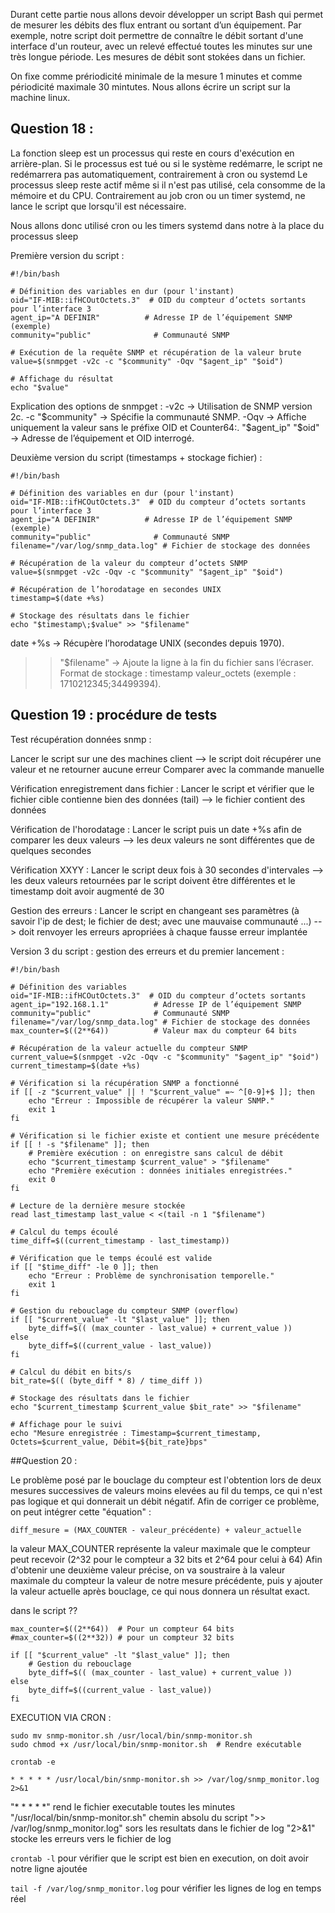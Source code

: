 Durant cette partie nous allons devoir développer un script Bash qui permet de mesurer les débits des flux entrant ou sortant d’un équipement. 
Par exemple, notre script doit permettre de connaître le débit sortant d'une interface d'un routeur, avec un relevé effectué toutes les minutes sur une très longue période.
Les mesures de débit sont stokées dans un fichier.

On fixe comme prériodicité minimale de la mesure 1 minutes et comme périodicité maximale 30 mintutes.
Nous allons écrire un script sur la machine linux.

## Question 18 : 
La fonction sleep est un processus qui reste en cours d'exécution en arrière-plan. Si le processus est tué ou si le système redémarre, le script ne redémarrera pas automatiquement, contrairement à cron ou systemd
Le processus sleep reste actif même si il n'est pas utilisé, cela consomme de la mémoire et du CPU. Contrairement au job cron ou un timer systemd, ne lance le script que lorsqu'il est nécessaire.

Nous allons donc utilisé cron ou les timers systemd dans notre à la place du processus sleep

Première version du script : 
```
#!/bin/bash

# Définition des variables en dur (pour l'instant)
oid="IF-MIB::ifHCOutOctets.3"  # OID du compteur d’octets sortants pour l’interface 3
agent_ip="A DEFINIR"          # Adresse IP de l’équipement SNMP (exemple)
community="public"              # Communauté SNMP

# Exécution de la requête SNMP et récupération de la valeur brute
value=$(snmpget -v2c -c "$community" -Oqv "$agent_ip" "$oid")

# Affichage du résultat
echo "$value"
```
Explication des options de snmpget :
-v2c → Utilisation de SNMP version 2c.
-c "$community" → Spécifie la communauté SNMP.
-Oqv → Affiche uniquement la valeur sans le préfixe OID et Counter64:.
"$agent_ip" "$oid" → Adresse de l’équipement et OID interrogé.

Deuxième version du script (timestamps + stockage fichier) :

```
#!/bin/bash

# Définition des variables en dur (pour l'instant)
oid="IF-MIB::ifHCOutOctets.3"  # OID du compteur d’octets sortants pour l’interface 3
agent_ip="A DEFINIR"          # Adresse IP de l’équipement SNMP (exemple)
community="public"              # Communauté SNMP
filename="/var/log/snmp_data.log" # Fichier de stockage des données

# Récupération de la valeur du compteur d’octets SNMP
value=$(snmpget -v2c -Oqv -c "$community" "$agent_ip" "$oid")

# Récupération de l’horodatage en secondes UNIX
timestamp=$(date +%s)

# Stockage des résultats dans le fichier
echo "$timestamp\;$value" >> "$filename"
```

date +%s → Récupère l’horodatage UNIX (secondes depuis 1970).
>> "$filename" → Ajoute la ligne à la fin du fichier sans l’écraser.
Format de stockage : timestamp valeur_octets (exemple : 1710212345;34499394).

## Question 19 : procédure de tests

Test récupération données snmp : 

Lancer le script sur une des machines client --> le script doit récupérer une valeur et ne retourner aucune erreur
Comparer avec la commande manuelle

Vérification enregistrement dans fichier : 
Lancer le script et vérifier que le fichier cible contienne bien des données (tail) --> le fichier contient des données

Vérification de l'horodatage :
Lancer le script puis un date +%s afin de comparer les deux valeurs --> les deux valeurs ne sont différentes que de quelques secondes

Vérification XXYY :
Lancer le script deux fois à 30 secondes d'intervales --> les deux valeurs retournées par le script doivent être différentes et le timestamp doit avoir augmenté de 30

Gestion des erreurs : 
Lancer le script en changeant ses paramètres (à savoir l'ip de dest; le fichier de dest; avec une mauvaise communauté ...) --> doit renvoyer les erreurs apropriées à chaque fausse erreur implantée

Version 3 du script : gestion des erreurs et du premier lancement : 

```
#!/bin/bash

# Définition des variables
oid="IF-MIB::ifHCOutOctets.3"  # OID du compteur d’octets sortants
agent_ip="192.168.1.1"          # Adresse IP de l’équipement SNMP
community="public"              # Communauté SNMP
filename="/var/log/snmp_data.log" # Fichier de stockage des données
max_counter=$((2**64))          # Valeur max du compteur 64 bits

# Récupération de la valeur actuelle du compteur SNMP
current_value=$(snmpget -v2c -Oqv -c "$community" "$agent_ip" "$oid")
current_timestamp=$(date +%s)

# Vérification si la récupération SNMP a fonctionné
if [[ -z "$current_value" || ! "$current_value" =~ ^[0-9]+$ ]]; then
    echo "Erreur : Impossible de récupérer la valeur SNMP."
    exit 1
fi

# Vérification si le fichier existe et contient une mesure précédente
if [[ ! -s "$filename" ]]; then
    # Première exécution : on enregistre sans calcul de débit
    echo "$current_timestamp $current_value" > "$filename"
    echo "Première exécution : données initiales enregistrées."
    exit 0
fi

# Lecture de la dernière mesure stockée
read last_timestamp last_value < <(tail -n 1 "$filename")

# Calcul du temps écoulé
time_diff=$((current_timestamp - last_timestamp))

# Vérification que le temps écoulé est valide
if [[ "$time_diff" -le 0 ]]; then
    echo "Erreur : Problème de synchronisation temporelle."
    exit 1
fi

# Gestion du rebouclage du compteur SNMP (overflow)
if [[ "$current_value" -lt "$last_value" ]]; then
    byte_diff=$(( (max_counter - last_value) + current_value ))
else
    byte_diff=$((current_value - last_value))
fi

# Calcul du débit en bits/s
bit_rate=$(( (byte_diff * 8) / time_diff ))

# Stockage des résultats dans le fichier
echo "$current_timestamp $current_value $bit_rate" >> "$filename"

# Affichage pour le suivi
echo "Mesure enregistrée : Timestamp=$current_timestamp, Octets=$current_value, Débit=${bit_rate}bps"
```

##Question 20 : 

Le problème posé par le bouclage du compteur est l'obtention lors de deux mesures successives de valeurs moins elevées au fil du temps, ce qui n'est pas logique et qui donnerait un débit négatif. Afin de corriger ce problème, on peut intégrer cette "équation" : 
```
diff_mesure = (MAX_COUNTER - valeur_précédente) + valeur_actuelle
```
la valeur MAX_COUNTER représente la valeur maximale que le compteur peut recevoir (2^32 pour le compteur a 32 bits et 2^64 pour celui à 64)
Afin d'obtenir une deuxième valeur précise, on va soustraire à la valeur maximale du compteur la valeur de notre mesure précédente, puis y ajouter la valeur actuelle après bouclage, ce qui nous donnera un résultat exact. 

dans le script ??

```
max_counter=$((2**64))  # Pour un compteur 64 bits
#max_counter=$((2**32)) # pour un compteur 32 bits

if [[ "$current_value" -lt "$last_value" ]]; then
    # Gestion du rebouclage
    byte_diff=$(( (max_counter - last_value) + current_value ))
else
    byte_diff=$((current_value - last_value))
fi
```

EXECUTION VIA CRON :
```
sudo mv snmp-monitor.sh /usr/local/bin/snmp-monitor.sh
sudo chmod +x /usr/local/bin/snmp-monitor.sh  # Rendre exécutable
```
```
crontab -e
```
```
* * * * * /usr/local/bin/snmp-monitor.sh >> /var/log/snmp_monitor.log 2>&1
```

"* * * * *" rend le fichier executable toutes les minutes
"/usr/local/bin/snmp-monitor.sh" chemin absolu du script
">> /var/log/snmp_monitor.log" sors les resultats dans le fichier de log
"2>&1" stocke les erreurs vers le fichier de log

```crontab -l``` pour vérifier que le script est bien en execution, on doit avoir notre ligne ajoutée

```tail -f /var/log/snmp_monitor.log``` pour vérifier les lignes de log en temps réel

